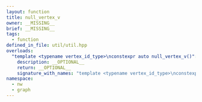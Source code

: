 ```yaml
---
layout: function
title: null_vertex_v
owner: __MISSING__
brief: __MISSING__
tags:
  - function
defined_in_file: util/util.hpp
overloads:
  "template <typename vertex_id_type>\nconstexpr auto null_vertex_v()":
    description: __OPTIONAL__
    return: __OPTIONAL__
    signature_with_names: "template <typename vertex_id_type>\nconstexpr auto null_vertex_v()"
namespace:
  - nw
  - graph
---
```

